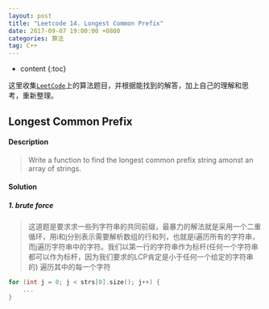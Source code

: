 ```yaml
---
layout: post
title: "Leetcode 14. Longest Common Prefix"
date: 2017-09-07 19:00:00 +0800 
categories: 算法
tag: C++
---
```

* content
{:toc}

这里收集[`LeetCode`](https://leetcode.com)上的算法题目，并根据能找到的解答，加上自己的理解和思考，重新整理。

<!-- more -->

## Longest Common Prefix

#### Description

>Write a function to find the longest common prefix string amonst an array of strings. 

#### Solution

##### 1. brute force

>这道题是要求求一些列字符串的共同前缀，最暴力的解法就是采用一个二重循环，用i和j分别表示需要解析数组的行和列，也就是i遍历所有的字符串，而j遍历字符串中的字符。我们以第一行的字符串作为标杆(任何一个字符串都可以作为标杆，因为我们要求的LCP肯定是小于任何一个给定的字符串的)
遍历其中的每一个字符

```cpp
for (int j = 0; j < strs[0].size(); j++) {
    ...
}
```
